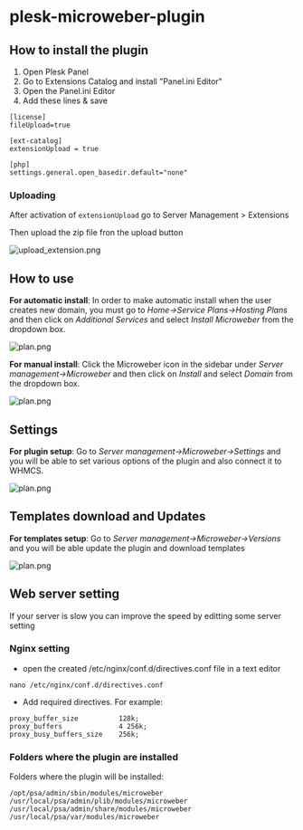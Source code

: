# plesk-microweber-plugin

## How to install the plugin
1. Open Plesk Panel
2. Go to Extensions Catalog and install "Panel.ini Editor"
3. Open the Panel.ini Editor
4. Add these lines & save

```
[license]
fileUpload=true

[ext-catalog] 
extensionUpload = true

[php] 
settings.general.open_basedir.default="none"
```

### Uploading

After activation of `extensionUpload` go to Server Management > Extensions

Then upload the zip file fron the upload button

![upload_extension.png](https://microweber.com/cdn/partners/plesk/upload_extension.png "") 



## How to use 


**For automatic install**: In order to make automatic install when the user creates new domain, you must go to *Home->Service Plans->Hosting Plans* and then click on *Additional Services* and select *Install Microweber* from the dropdown box. 
 
![plan.png](https://microweber.com/cdn/partners/plesk/plan.png "") 




**For manual install**: Click the Microweber icon in the sidebar under *Server management->Microweber* and then click on *Install* and select *Domain* from the dropdown box. 
 
![plan.png](https://microweber.com/cdn/partners/plesk/install.png "") 


## Settings


**For plugin setup**: Go to *Server management->Microweber->Settings* and you will be able to set various options of the plugin and also connect it to WHMCS. 
 
![plan.png](https://microweber.com/cdn/partners/plesk/settings.png "") 


## Templates download and Updates 


**For templates setup**: Go to *Server management->Microweber->Versions* and you will be able update the plugin and download templates 
 
![plan.png](https://microweber.com/cdn/partners/plesk/versions.png "") 


##  Web server setting


If your server is slow you can improve the speed by editting some server setting

### Nginx setting 

-  open the created /etc/nginx/conf.d/directives.conf file in a text editor


```
nano /etc/nginx/conf.d/directives.conf
```

-  Add required directives. For example:
```
proxy_buffer_size          128k;
proxy_buffers              4 256k;
proxy_busy_buffers_size    256k;
```

### Folders where the plugin are installed
 
Folders where the plugin will be installed:
```
/opt/psa/admin/sbin/modules/microweber
/usr/local/psa/admin/plib/modules/microweber
/usr/local/psa/admin/share/modules/microweber
/usr/local/psa/var/modules/microweber
```
